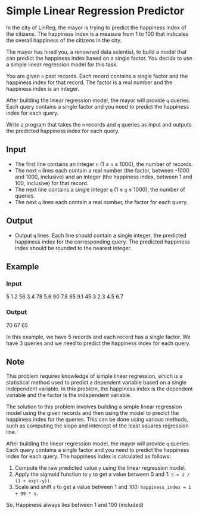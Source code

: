 # Simple Linear Regression Predictor

In the city of LinReg, the mayor is trying to predict the happiness index of the citizens. The happiness index is a measure from 1 to 100 that indicates the overall happiness of the citizens in the city.

The mayor has hired you, a renowned data scientist, to build a model that can predict the happiness index based on a single factor. You decide to use a simple linear regression model for this task.

You are given `n` past records. Each record contains a single factor and the happiness index for that record. The factor is a real number and the happiness index is an integer.

After building the linear regression model, the mayor will provide `q` queries. Each query contains a single factor and you need to predict the happiness index for each query.

Write a program that takes the `n` records and `q` queries as input and outputs the predicted happiness index for each query.

## Input

- The first line contains an integer `n` (1 ≤ `n` ≤ 1000), the number of records.
- The next `n` lines each contain a real number (the factor, between -1000 and 1000, inclusive) and an integer (the happiness index, between 1 and 100, inclusive) for that record.
- The next line contains a single integer `q` (1 ≤ `q` ≤ 1000), the number of queries.
- The next `q` lines each contain a real number, the factor for each query.

## Output

- Output `q` lines. Each line should contain a single integer, the predicted happiness index for the corresponding query. The predicted happiness index should be rounded to the nearest integer.

## Example

### Input

5
1.2 56
3.4 78
5.6 90
7.8 65
9.1 45
3
2.3
4.5
6.7

### Output

70
67
65

In this example, we have 5 records and each record has a single factor. We have 3 queries and we need to predict the happiness index for each query.

## Note

This problem requires knowledge of simple linear regression, which is a statistical method used to predict a dependent variable based on a single independent variable. In this problem, the happiness index is the dependent variable and the factor is the independent variable.

The solution to this problem involves building a simple linear regression model using the given records and then using the model to predict the happiness index for the queries. This can be done using various methods, such as computing the slope and intercept of the least squares regression line.

After building the linear regression model, the mayor will provide `q` queries. Each query contains a single factor and you need to predict the happiness index for each query. The happiness index is calculated as follows:

1. Compute the raw predicted value `y` using the linear regression model.
2. Apply the sigmoid function to `y` to get a value between 0 and 1: `s = 1 / (1 + exp(-y))`.
3. Scale and shift `s` to get a value between 1 and 100: `happiness_index = 1 + 99 * s`.

So, Happiness always lies between 1 and 100 (included)
